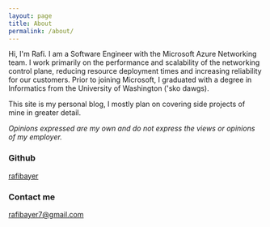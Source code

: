 ```yaml
---
layout: page
title: About
permalink: /about/
---
```


Hi, I'm Rafi. I am a Software Engineer with the Microsoft Azure Networking team. I work primarily on the performance and scalability of the networking control plane, reducing resource deployment times and increasing reliability for our customers. Prior to joining Microsoft, I graduated with a degree in Informatics from the University of Washington ('sko dawgs).

This site is my personal blog, I mostly plan on covering side projects of mine in greater detail. 

*Opinions expressed are my own and do not express the views or opinions of my employer.*

### Github
[rafibayer](https://github.com/rafibayer)

### Contact me
[rafibayer7@gmail.com](mailto:rafibayer7+blog@gmail.com)